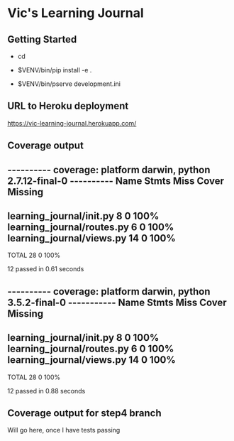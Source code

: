 #  Vic's Learning Journal

Getting Started
---------------

- cd <directory containing this file>

- $VENV/bin/pip install -e .

- $VENV/bin/pserve development.ini

## URL to Heroku deployment
https://vic-learning-journal.herokuapp.com/

## Coverage output
---------- coverage: platform darwin, python 2.7.12-final-0 ----------
Name                                      Stmts   Miss  Cover   Missing
-----------------------------------------------------------------------
learning_journal/__init__.py                  8      0   100%
learning_journal/routes.py                    6      0   100%
learning_journal/views.py                    14      0   100%
-----------------------------------------------------------------------
TOTAL                                        28      0   100%

12 passed in 0.61 seconds


---------- coverage: platform darwin, python 3.5.2-final-0 -----------
Name                                      Stmts   Miss  Cover   Missing
-----------------------------------------------------------------------
learning_journal/__init__.py                  8      0   100%
learning_journal/routes.py                    6      0   100%
learning_journal/views.py                    14      0   100%
-----------------------------------------------------------------------
TOTAL                                        28      0   100%

12 passed in 0.88 seconds

## Coverage output for step4 branch

Will go here, once I have tests passing
